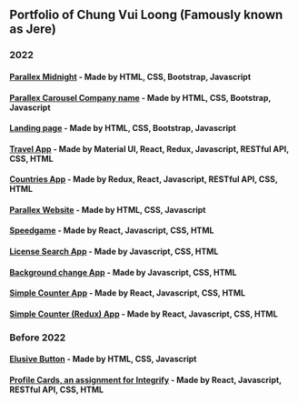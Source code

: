 ## Portfolio of Chung Vui Loong (Famously known as Jere)

### 2022

#### <a href="https://parallax-midnight.vercel.app">Parallex Midnight</a> - Made by HTML, CSS, Bootstrap, Javascript
#### <a href="https://parallax-carousel-company.vercel.app/">Parallex Carousel Company name</a> - Made by HTML, CSS, Bootstrap, Javascript
#### <a href="https://lianatechnologylandingpage.vercel.app/">Landing page</a> - Made by HTML, CSS, Bootstrap, Javascript
#### <a href="https://mrjaytravelapp.netlify.app/">Travel App</a> - Made by Material UI, React, Redux, Javascript, RESTful API, CSS, HTML
#### <a href="https://countries-basic.vercel.app">Countries App</a> - Made by Redux, React, Javascript, RESTful API, CSS, HTML
#### <a href="https://mrjay-portfolio.netlify.app">Parallex Website</a> - Made by HTML, CSS, Javascript 
#### <a href="https://mrjay-speedgame.netlify.app">Speedgame</a> - Made by React, Javascript, CSS, HTML
#### <a href="https://license-search.netlify.app">License Search App</a> - Made by Javascript, CSS, HTML
#### <a href="https://bg-colour-picker-v2.netlify.app">Background change App</a> - Made by Javascript, CSS, HTML
#### <a href="https://mrjayssimplecounterapp.netlify.app/">Simple Counter App</a> - Made by React, Javascript, CSS, HTML
#### <a href="https://mrjayssimplecounterreduxapp.netlify.app/">Simple Counter (Redux) App</a> - Made by React, Javascript, CSS, HTML
 
### Before 2022
#### <a href="https://mrjay-elusive-button.netlify.app">Elusive Button</a> - Made by HTML, CSS, Javascript 
#### <a href="https://mrjayintegrifyassignment.netlify.app/">Profile Cards, an assignment for Integrify</a> - Made by React, Javascript, RESTful API, CSS, HTML



